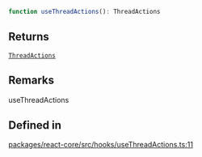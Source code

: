 ```ts
function useThreadActions(): ThreadActions
```

## Returns

[`ThreadActions`](../type-aliases/ThreadActions.md)

## Remarks

useThreadActions

## Defined in

[packages/react-core/src/hooks/useThreadActions.ts:11](https://github.com/thesysdev/crayonai/blob/868f459d859250eef3283635b1127c3c68c35546/js/packages/react-core/src/hooks/useThreadActions.ts#L11)
